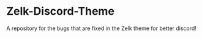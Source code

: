 # Zelk-Discord-Theme
A repository for the bugs that are fixed in the Zelk theme for better discord!
